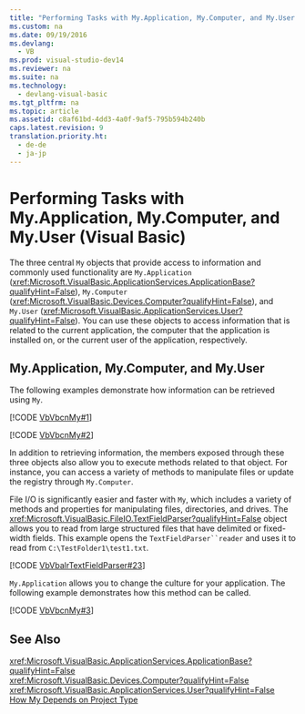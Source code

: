 ```yaml
---
title: "Performing Tasks with My.Application, My.Computer, and My.User (Visual Basic)"
ms.custom: na
ms.date: 09/19/2016
ms.devlang: 
  - VB
ms.prod: visual-studio-dev14
ms.reviewer: na
ms.suite: na
ms.technology: 
  - devlang-visual-basic
ms.tgt_pltfrm: na
ms.topic: article
ms.assetid: c8af61bd-4dd3-4a0f-9af5-795b594b240b
caps.latest.revision: 9
translation.priority.ht: 
  - de-de
  - ja-jp
---
```

# Performing Tasks with My.Application, My.Computer, and My.User (Visual Basic)
The three central `My` objects that provide access to information and commonly used functionality are `My.Application` (<xref:Microsoft.VisualBasic.ApplicationServices.ApplicationBase?qualifyHint=False>), `My.Computer` (<xref:Microsoft.VisualBasic.Devices.Computer?qualifyHint=False>), and `My.User` (<xref:Microsoft.VisualBasic.ApplicationServices.User?qualifyHint=False>). You can use these objects to access information that is related to the current application, the computer that the application is installed on, or the current user of the application, respectively.  
  
## My.Application, My.Computer, and My.User  
 The following examples demonstrate how information can be retrieved using `My`.  
  
 [!CODE [VbVbcnMy#1](../CodeSnippet/VS_Snippets_VBCSharp/VbVbcnMy#1)]  
  
 [!CODE [VbVbcnMy#2](../CodeSnippet/VS_Snippets_VBCSharp/VbVbcnMy#2)]  
  
 In addition to retrieving information, the members exposed through these three objects also allow you to execute methods related to that object. For instance, you can access a variety of methods to manipulate files or update the registry through `My.Computer`.  
  
 File I/O is significantly easier and faster with `My`, which includes a variety of methods and properties for manipulating files, directories, and drives. The <xref:Microsoft.VisualBasic.FileIO.TextFieldParser?qualifyHint=False> object allows you to read from large structured files that have delimited or fixed-width fields. This example opens the `TextFieldParser``reader` and uses it to read from `C:\TestFolder1\test1.txt`.  
  
 [!CODE [VbVbalrTextFieldParser#23](../CodeSnippet/VS_Snippets_VBCSharp/VbVbalrTextFieldParser#23)]  
  
 `My.Application` allows you to change the culture for your application. The following example demonstrates how this method can be called.  
  
 [!CODE [VbVbcnMy#3](../CodeSnippet/VS_Snippets_VBCSharp/VbVbcnMy#3)]  
  
## See Also  
 <xref:Microsoft.VisualBasic.ApplicationServices.ApplicationBase?qualifyHint=False>   
 <xref:Microsoft.VisualBasic.Devices.Computer?qualifyHint=False>   
 <xref:Microsoft.VisualBasic.ApplicationServices.User?qualifyHint=False>   
 [How My Depends on Project Type](../Topic/How%20My%20Depends%20on%20Project%20Type%20\(Visual%20Basic\).md)